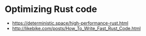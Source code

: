 # Optimizing Rust code

- https://deterministic.space/high-performance-rust.html
- http://likebike.com/posts/How_To_Write_Fast_Rust_Code.html
